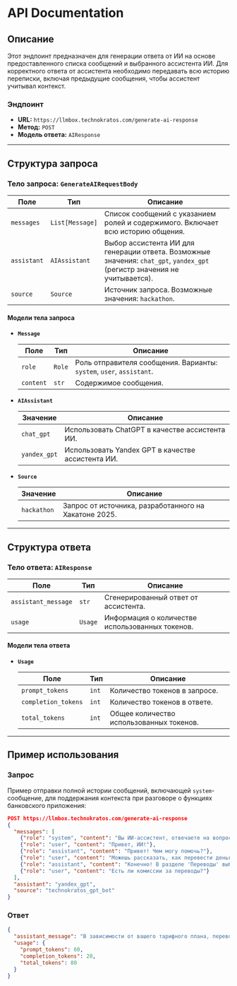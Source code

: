 # API Documentation

## Описание
Этот эндпоинт предназначен для генерации ответа от ИИ на основе предоставленного списка сообщений и выбранного ассистента ИИ. Для корректного ответа от ассистента необходимо передавать всю историю переписки, включая предыдущие сообщения, чтобы ассистент учитывал контекст.

### Эндпоинт
- **URL:** `https://llmbox.technokratos.com/generate-ai-response`
- **Метод:** `POST`
- **Модель ответа:** `AIResponse`

---

## Структура запроса

### Тело запроса: `GenerateAIRequestBody`

| Поле       | Тип              | Описание                                             |
|------------|------------------|------------------------------------------------------|
| `messages` | `List[Message]`  | Список сообщений с указанием ролей и содержимого. Включает всю историю общения. |
| `assistant`| `AIAssistant`    | Выбор ассистента ИИ для генерации ответа. Возможные значения: `chat_gpt`, `yandex_gpt` (регистр значения не учитывается). |
| `source`   | `Source`         | Источник запроса. Возможные значения: `hackathon`. |

#### Модели тела запроса

- **`Message`**

  | Поле       | Тип        | Описание                                                  |
  |------------|------------|-----------------------------------------------------------|
  | `role`     | `Role`     | Роль отправителя сообщения. Варианты: `system`, `user`, `assistant`. |
  | `content`  | `str`      | Содержимое сообщения.                                     |

- **`AIAssistant`**

  | Значение        | Описание                                   |
  |-----------------|--------------------------------------------|
  | `chat_gpt`      | Использовать ChatGPT в качестве ассистента ИИ. |
  | `yandex_gpt`    | Использовать Yandex GPT в качестве ассистента ИИ. |

- **`Source`**

  | Значение               | Описание                                              |
  |------------------------|-------------------------------------------------------|
  | `hackathon`            | Запрос от источника, разработанного на Хакатоне 2025. |

---

## Структура ответа

### Тело ответа: `AIResponse`

| Поле                | Тип       | Описание                                       |
|---------------------|-----------|-------------------------------------------------|
| `assistant_message` | `str`     | Сгенерированный ответ от ассистента.            |
| `usage`             | `Usage`   | Информация о количестве использованных токенов. |

#### Модели тела ответа

- **`Usage`**

  | Поле               | Тип  | Описание                          |
  |--------------------|------|-----------------------------------|
  | `prompt_tokens`    | `int`| Количество токенов в запросе.     |
  | `completion_tokens`| `int`| Количество токенов в ответе.      |
  | `total_tokens`     | `int`| Общее количество использованных токенов. |

---

## Пример использования

### Запрос
Пример отправки полной истории сообщений, включающей `system`-сообщение, для поддержания контекста при разговоре о функциях банковского приложения:

```json
POST https://llmbox.technokratos.com/generate-ai-response
{
  "messages": [
    {"role": "system", "content": "Вы ИИ-ассистент, отвечаете на вопросы о банковском приложении."},
    {"role": "user", "content": "Привет, ИИ!"},
    {"role": "assistant", "content": "Привет! Чем могу помочь?"},
    {"role": "user", "content": "Можешь рассказать, как перевести деньги?"},
    {"role": "assistant", "content": "Конечно! В разделе 'Переводы' выберите получателя и введите сумму."},
    {"role": "user", "content": "Есть ли комиссии за переводы?"}
  ],
  "assistant": "yandex_gpt",
  "source": "technokratos_gpt_bot"
}
```

### Ответ

```json
{
  "assistant_message": "В зависимости от вашего тарифного плана, переводы могут быть бесплатными или с небольшой комиссией. Пожалуйста, проверьте раздел 'Тарифы' для более точной информации.",
  "usage": {
    "prompt_tokens": 60,
    "completion_tokens": 20,
    "total_tokens": 80
  }
}
```

